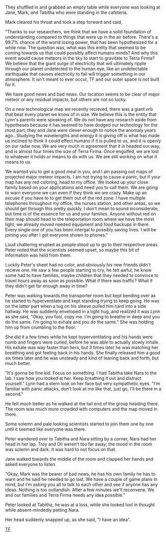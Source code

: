 

They shuffled in and grabbed an empty table while everyone was looking at Jane, Mark, and Tabitha who were standing in the cafeteria. 

Mark cleared his throat and took a step forward and said, 

"Thanks to our researchers, we think that we have a solid foundation of understanding compared to things that were up in the air before. There's a 99.7% chance of the world losing power, that has been hypothesized for a while now. The question was, what was this entity that seemed to be coming towards us that could possibly affect humans minds? And why this event would cause meteors in the sky to start to gravitate to Terra Firma? We believe that the giant surge of electricity that will ultimately ripple through our planet undetected to the human eye, like an undetectable earthquake that causes electricity to fail will trigger something in our atmosphere. It isn't meant to ever occur, TF and our outer space is not built for it. 

We have good news and bad news. Our location seems to be clear of major meteor or any residual impacts, but others are not so lucky. 

On a new technological map we recently recieved, there was a giant orb that beat every planet we know of in size. We believe this is the entity that Lynn's parents were speaking of. We do not have any research aside from hypotheses because it has seemed to have dodged our technology for the most part; they and Jane were clever enough to notice the anomaly years ago.. Studying the wavelengths and energy it is giving off is what has made us inclined to think it could effect humans if it is pulled to us, and it is openly on our radar now. We are very much in agreement that it is headed our way, and is almost four times the size of Terra Firma. Once engulfed, we are lost to whatever it holds or means to do with us. We are still working on what it means to us. 

We wanted you to get a good meal in you, and I am passing out maps of projected major meteor impacts. I am not trying to cause a panic, but if your map has any red coloring, head to my office. We looked up your close family based on your applications and need you to call them. We are going to warn everyone we can even if they think we are crazy. Make up an excuse if you have to to get them out of the red zone. I have multiple telephones throughout my office, the nurses station, and other areas, so we should get through this pretty quickly. I don't mean to sound inconsiderate, but time is of the essence for us and your families. Anyone without red on their map should head to the teleportation room where we have the most light; we already moved needed equipment and food backups in there. Every single one of you has been intergal to possibly saving lives. I will be joining you after I get everyone shown to phones." 

Loud chattering erupted as people stood up to go to their respective areas.
Peter noted that the scientists seemed upset, so maybe this bit of information was held from them. 

Luckily Peter's sheet had no color, and obviously his new friends didn't recieve one.
He saw a few people starting to cry, he felt awful, he knew some had to have families, maybe children that they needed to convince to travel hours away as soon as possible. What if there was traffic? What if they didn't get far enough away in time? 

Peter was walking towards the transporter room but kept bending over as he started to hyperventilate and kept standing trying to keep going. He was on the latter part when a tug on his sleeve pulled him hard into a side hallway. He was suddenly enveloped in a tight hug, and realized it was Lynn as she said, "Okay, you fool, copy me. I'm going to breathe in deep and you do the same. I'm going to exhale and you do the same." She was holding him up from crumbling to the floor. 

She did it a few times while he kept hyperventilating and his hands were numb and fingers were curled, before he was able to actually slowly inhale. His exhale was way faster than hers, but 3 times later he was matching her breathing and got feeling back in his hands. She finally released him a good six times later and he was unsteady and kind of leaning back and forth, but much better. 

"It's gonna be fine kid. Focus on something. I had Tabitha take Nara to the lab. I saw how you looked at her. Keep breathing it out and distract yourself." Lynn had a stern look on her face but very sympathetic eyes.
"I'm familiar with panic attacks, don't look at me like that, just go, I'll be there in a second." 

He felt much better as he walked at the tail end of the group heading there. 
The room was much more crowded with computers and the map moved in there. 

Some solemn and pale looking scientists started to join them one by one until it seemed like everyone was there. 

Peter wandered over to Tabitha and Nara sitting by a corner, Nara had her head in her lap. Troy and Oli weren't too far away; the mood in the room was solemn and dark. It was hard to not focus on that. 

Jane walked towards the middle of the room and clapped her hands and asked everyone to listen. 

"Okay, Mark was the bearer of bad news, he has his own family he has to warn and he said he needed to go last. We have a couple of game plans in mind, but I'm asking you all to talk to each other and see if anyone has any ideas. Nothing is too outlandish. After a few minutes we'll reconvene. We and our families and Terra Firma needs any idea possible."

Peter looked at Tabitha, he was at a loss, while she looked lost in thought while absent-mindedly petting Nara. 

Her head suddenly snapped up, as she said, "I have an idea".

[TF](http://www.iliveonterrafirma.com)